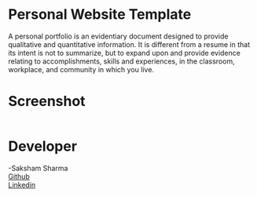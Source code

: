 # Personal Website Template
A personal portfolio is an evidentiary document designed to provide qualitative and quantitative information. It is different from a resume in that its intent is not to summarize, but to expand upon and provide evidence relating to accomplishments, skills and experiences, in the classroom, workplace, and community in which you live.

# Screenshot
<img scr="A1.png"><br>
<img scr="A1.png"><br>
<img scr="A1.png"><br>

# Developer
-Saksham Sharma<br>
<a href="https://github.com/Sakshamoo17">Github</a>
<br>
<a href="https://www.linkedin.com/in/saksham-sharma-bb576b167/">Linkedin</a>
